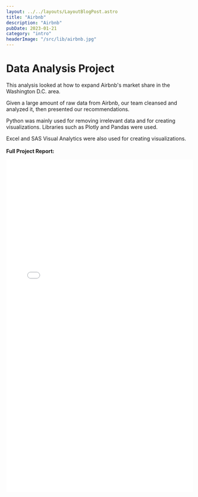 ```yaml
---
layout: ../../layouts/LayoutBlogPost.astro
title: "Airbnb"
description: "Airbnb"
pubDate: 2023-01-21
category: "intro"
headerImage: "/src/lib/airbnb.jpg"
---
```


# Data Analysis Project

<style>
.pdf {
  position: relative;
  width: 100%; /* 100% of the page width */
  padding-top: 177.78%; /* (16/9) * 100 = 177.78% to maintain 9:16 aspect ratio */
  overflow: hidden;
}

.pdf embed {
  position: absolute;
  top: 0;
  left: 0;
  width: 100%;
  height: 100%;
}

</style>

This analysis looked at how to expand Airbnb's market share in the Washington D.C. area.

Given a large amount of raw data from Airbnb, our team cleansed and analyzed it, then presented our recommendations.

Python was mainly used for removing irrelevant data and for creating visualizations. Libraries such as Plotly and Pandas were used.

Excel and SAS Visual Analytics were also used for creating visualizations.
<br><br>
**Full Project Report:**
<div class="pdf">
<embed src="/airbnbreport.pdf" width="100%" height="100%" 
 type="application/pdf">
</div>

<br><br>